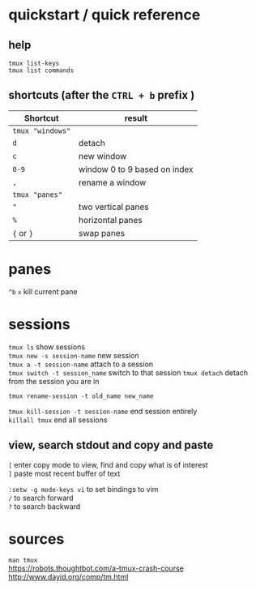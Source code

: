 # quickstart / quick reference  

## help 
`tmux list-keys`  
`tmux list commands`  

## shortcuts (after the `CTRL + b` prefix )  

Shortcut|result
--------|------
 |`tmux "windows"`
`d` | detach
`c` | new window
`0-9` | window 0 to 9 based on index
`,` | rename a window
 | `tmux "panes"`
`"` | two vertical panes
`%` | horizontal panes
`{` or `}` | swap panes

# panes  
`^b` `x` kill current pane  

# sessions 
`tmux ls` show sessions  
`tmux new -s session-name` new session  
`tmux a -t session-name` attach to a session  
`tmux switch -t session_name` switch to that session
`tmux detach`  detach from the session you are in  

`tmux rename-session -t old_name new_name`  

`tmux kill-session -t session-name` end session entirely  
`killall tmux` end all sessions  

## view, search stdout and copy and paste  
`[` enter copy mode to view, find and copy what is of interest  
`]` paste most recent buffer of text  

`:setw -g mode-keys vi` to set bindings to vim  
`/` to search forward  
`?` to search backward  

# sources
`man tmux`  
https://robots.thoughtbot.com/a-tmux-crash-course
http://www.dayid.org/comp/tm.html
